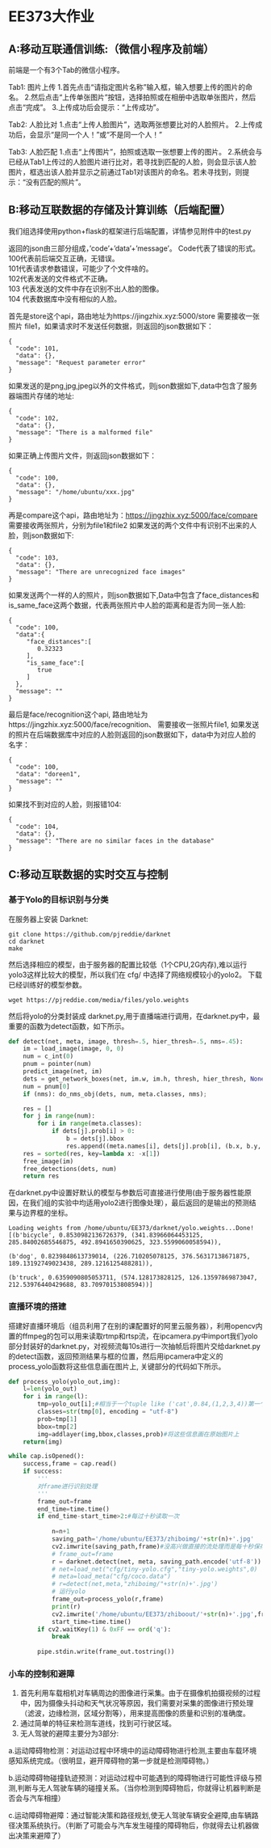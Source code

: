 # EE373大作业
## A:移动互联通信训练:（微信小程序及前端）
前端是一个有3个Tab的微信小程序。

Tab1: 图片上传
1.首先点击“请指定图片名称”输入框，输入想要上传的图片的命名。
2.然后点击“上传单张图片”按钮，选择拍照或在相册中选取单张图片，然后点击“完成”。
3.上传成功后会提示：“上传成功”。

Tab2: 人脸比对
1.点击“上传人脸图片”，选取两张想要比对的人脸照片。
2.上传成功后，会显示“是同一个人！”或“不是同一个人！”

Tab3: 人脸匹配
1.点击“上传图片”，拍照或选取一张想要上传的图片。
2.系统会与已经从Tab1上传过的人脸图片进行比对，若寻找到匹配的人脸，则会显示该人脸图片，框选出该人脸并显示之前通过Tab1对该图片的命名。若未寻找到，则提示：“没有匹配的照片”。


## B:移动互联数据的存储及计算训练（后端配置）
我们组选择使用python+flask的框架进行后端配置，详情参见附件中的test.py

返回的json由三部分组成，’code’+’data’+’message’。
Code代表了错误的形式。<br> 
100代表前后端交互正确，无错误。<br> 
101代表请求参数错误，可能少了个文件啥的。<br> 
102代表发送的文件格式不正确。<br> 
103 代表发送的文件中存在识别不出人脸的图像。<br> 
104 代表数据库中没有相似的人脸。<br> 


首先是store这个api，路由地址为https://jingzhix.xyz:5000/store
需要接收一张照片 file1，如果请求时不发送任何数据，则返回的json数据如下：
```
{
  "code": 101,
  "data": {},
  "message": "Request parameter error"
}
```
如果发送的是png,jpg,jpeg以外的文件格式，则json数据如下,data中包含了服务器端图片存储的地址:
```
{
  "code": 102,
  "data": {},
  "message": "There is a malformed file"
}
```
如果正确上传图片文件，则返回json数据如下：
```
{
  "code": 100,
  "data": {},
  "message": "/home/ubuntu/xxx.jpg"
}
```
再是compare这个api，路由地址为：https://jingzhix.xyz:5000/face/compare
需要接收两张照片，分别为file1和file2
如果发送的两个文件中有识别不出来的人脸，则json数据如下:
```
{
  "code": 103,
  "data": {},
  "message": "There are unrecognized face images"
}
```
如果发送两个一样的人的照片，则json数据如下,Data中包含了face_distances和is_same_face这两个数据，代表两张照片中人脸的距离和是否为同一张人脸:

```
{
  "code": 100,
  "data":{
     "face_distances":[
        0.32323
     ],
     "is_same_face":[
        true
     ]
  },
  "message": ""
}
```
最后是face/recognition这个api, 路由地址为https://jingzhix.xyz:5000/face/recognition、
需要接收一张照片file1, 如果发送的照片在后端数据库中对应的人脸则返回的json数据如下，data中为对应人脸的名字：
```
{
  "code": 100,
  "data": "doreen1",
  "message": ""
}
```
如果找不到对应的人脸，则报错104:
```
{
  "code": 104,
  "data": {},
  "message": "There are no similar faces in the database"
}
```

## C:移动互联数据的实时交互与控制
### 基于Yolo的目标识别与分类
在服务器上安装 Darknet:
```
git clone https://github.com/pjreddie/darknet
cd darknet
make
```
然后选择相应的模型，由于服务器的配置比较低（1个CPU,2G内存),难以运行yolo3这样比较大的模型，所以我们在 cfg/ 中选择了网络规模较小的yolo2。
下载已经训练好的模型参数。
```
wget https://pjreddie.com/media/files/yolo.weights
```

然后将yolo的分类封装成 darknet.py,用于直播端进行调用，在darknet.py中，最重要的函数为detect函数，如下所示。
```Python
def detect(net, meta, image, thresh=.5, hier_thresh=.5, nms=.45):
    im = load_image(image, 0, 0)
    num = c_int(0)
    pnum = pointer(num)
    predict_image(net, im)
    dets = get_network_boxes(net, im.w, im.h, thresh, hier_thresh, None, 0, pnum)
    num = pnum[0]
    if (nms): do_nms_obj(dets, num, meta.classes, nms);

    res = []
    for j in range(num):
        for i in range(meta.classes):
            if dets[j].prob[i] > 0:
                b = dets[j].bbox
                res.append((meta.names[i], dets[j].prob[i], (b.x, b.y, b.w, b.h)))
    res = sorted(res, key=lambda x: -x[1])
    free_image(im)
    free_detections(dets, num)
    return res
```
在darknet.py中设置好默认的模型与参数后可直接进行使用(由于服务器性能原因，在我们组的实验中均适用yolo2进行图像处理），最后返回的是输出的预测结果与边界框的坐标。
```
Loading weights from /home/ubuntu/EE373/darknet/yolo.weights...Done!
[(b'bicycle', 0.8530982136726379, (341.83966064453125, 285.84002685546875, 492.8941650390625, 323.5599060058594)), 

(b'dog', 0.8239848613739014, (226.710205078125, 376.56317138671875, 189.13192749023438, 289.1216125488281)), 

(b'truck', 0.6359090805053711, (574.128173828125, 126.13597869873047, 212.53976440429688, 83.70970153808594))]
```
### 直播环境的搭建
搭建好直播环境后（组员利用了在别的课配置好的阿里云服务器），利用opencv内置的ffmpeg的包可以用来读取rtmp和rtsp流，在ipcamera.py中import我们yolo部分封装好的darknet.py，对视频流每10s进行一次抽帧后将图片交给darknet.py的detect函数，返回预测结果与框的位置，然后用ipcamera中定义的process_yolo函数将这些信息画在图片上, 关键部分的代码如下所示。
```Python
def process_yolo(yolo_out,img):
    l=len(yolo_out)
    for i in range(l):
        tmp=yolo_out[i];#相当于一个tuple like ('cat',0.84,(1,2,3,4))第一个为class第二个为概率第三个里面是bbox
        classes=str(tmp[0], encoding = "utf-8")  
        prob=tmp[1]
        bbox=tmp[2]
        img=addlayer(img,bbox,classes,prob)#将这些信息画在原始图片上
    return(img)
```
```Python
while cap.isOpened():
    success,frame = cap.read()
    if success:
        '''
		对frame进行识别处理
		'''
        frame_out=frame
        end_time=time.time()
        if end_time-start_time>2:#每过十秒读取一次
            
            n=n+1
            saving_path='/home/ubuntu/EE373/zhiboimg/'+str(n)+'.jpg'
            cv2.imwrite(saving_path,frame)#没高兴做直接的流处理而是每十秒保存一张图片
            # frame_out=frame
            r = darknet.detect(net, meta, saving_path.encode('utf-8'))
            # net=load_net("cfg/tiny-yolo.cfg","tiny-yolo.weights",0)
            # meta=load_meta("cfg/coco.data")
            # r=detect(net,meta,"zhiboimg/"+str(n)+'.jpg')
            # 运行yolo
            frame_out=process_yolo(r,frame)
            print(r)
            cv2.imwrite('/home/ubuntu/EE373/zhiboout/'+str(n)+'.jpg',frame_out)
            start_time=time.time()
        if cv2.waitKey(1) & 0xFF == ord('q'):
            break    
        
        pipe.stdin.write(frame_out.tostring())
```
### 小车的控制和避障
1.	首先利用车载相机对车辆周边的图像进行采集。由于在摄像机拍摄视频的过程中，因为摄像头抖动和天气状况等原因，我们需要对采集的图像进行预处理（滤波，边缘检测，区域分割等），用来提高图像的质量和识别的准确度。
2.	通过简单的特征来检测车道线，找到可行驶区域。
3.	无人驾驶的避障主要分为3部分:

a.运动障碍物检测：对运动过程中环境中的运动障碍物进行检测,主要由车载环境感知系统完成。（很明显，避开障碍物的第一步就是检测障碍物。）

b.运动障碍物碰撞轨迹预测：对运动过程中可能遇到的障碍物进行可能性评级与预测,判断与无人驾驶车辆的碰撞关系。（当你检测到障碍物后，你就得让机器判断是否会与汽车相撞）

c.运动障碍物避障：通过智能决策和路径规划,使无人驾驶车辆安全避障,由车辆路径决策系统执行。（判断了可能会与汽车发生碰撞的障碍物后，你就得去让机器做出决策来避障了）

